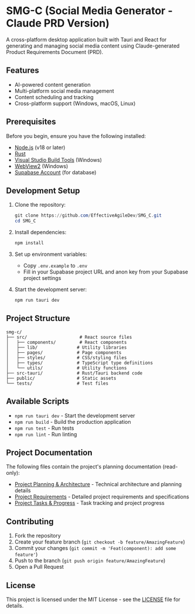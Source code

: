 # SMG-C (Social Media Generator - Claude PRD Version)

A cross-platform desktop application built with Tauri and React for generating and managing social media content using Claude-generated Product Requirements Document (PRD).

## Features

- AI-powered content generation
- Multi-platform social media management
- Content scheduling and tracking
- Cross-platform support (Windows, macOS, Linux)

## Prerequisites

Before you begin, ensure you have the following installed:
- [Node.js](https://nodejs.org/) (v18 or later)
- [Rust](https://www.rust-lang.org/tools/install)
- [Visual Studio Build Tools](https://visualstudio.microsoft.com/visual-cpp-build-tools/) (Windows)
- [WebView2](https://developer.microsoft.com/en-us/microsoft-edge/webview2/) (Windows)
- [Supabase Account](https://supabase.com) (for database)

## Development Setup

1. Clone the repository:
   ```powershell
   git clone https://github.com/EffectiveAgileDev/SMG_C.git
   cd SMG_C
   ```

2. Install dependencies:
   ```powershell
   npm install
   ```

3. Set up environment variables:
   - Copy `.env.example` to `.env`
   - Fill in your Supabase project URL and anon key from your Supabase project settings

4. Start the development server:
   ```powershell
   npm run tauri dev
   ```

## Project Structure

```
smg-c/
├── src/                    # React source files
│   ├── components/         # React components
│   ├── lib/               # Utility libraries
│   ├── pages/             # Page components
│   ├── styles/            # CSS/styling files
│   ├── types/             # TypeScript type definitions
│   └── utils/             # Utility functions
├── src-tauri/             # Rust/Tauri backend code
├── public/                # Static assets
└── tests/                 # Test files
```

## Available Scripts

- `npm run tauri dev` - Start the development server
- `npm run build` - Build the production application
- `npm run test` - Run tests
- `npm run lint` - Run linting

## Project Documentation

The following files contain the project's planning documentation (read-only):
- [Project Planning & Architecture](PLANNING-P.md) - Technical architecture and planning details
- [Project Requirements](REQUIREMENTS-P.md) - Detailed project requirements and specifications
- [Project Tasks & Progress](TASK-P.md) - Task tracking and project progress

## Contributing

1. Fork the repository
2. Create your feature branch (`git checkout -b feature/AmazingFeature`)
3. Commit your changes (`git commit -m 'Feat(component): add some feature'`)
4. Push to the branch (`git push origin feature/AmazingFeature`)
5. Open a Pull Request

## License

This project is licensed under the MIT License - see the [LICENSE](LICENSE) file for details. 